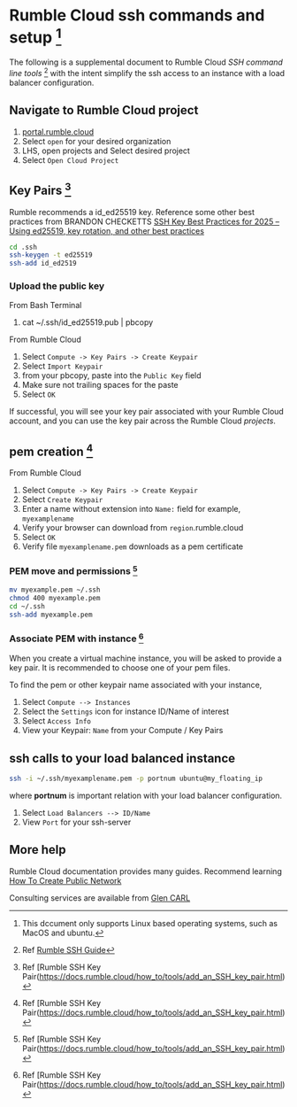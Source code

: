 # Rumble Cloud ssh commands and setup [^1]

The following is a supplemental document to Rumble Cloud
*SSH command line tools* [^2] with the intent simplify the
ssh access to an instance with a load balancer configuration.

## Navigate to Rumble Cloud project

1. [portal.rumble.cloud](https://portal.rumble.cloud)
2. Select `open` for your desired organization
3. LHS, open projects and Select desired project
4. Select `Open Cloud Project`

## Key Pairs [^3]

Rumble recommends a id_ed25519 key. Reference some other best practices
from BRANDON CHECKETTS
[SSH Key Best Practices for 2025 – Using ed25519, key rotation, and other best practices](https://www.brandonchecketts.com/archives/ssh-ed25519-key-best-practices-for-2025)

```bash
cd .ssh
ssh-keygen -t ed25519
ssh-add id_ed2519
```

### Upload the public key

From Bash Terminal

1. cat ~/.ssh/id_ed25519.pub | pbcopy

From Rumble Cloud

1. Select `Compute -> Key Pairs -> Create Keypair`
2. Select `Import Keypair`
3. from your pbcopy, paste into the `Public Key` field
4. Make sure not trailing spaces for the paste
5. Select `OK`

If successful, you will see your key pair associated with your
Rumble Cloud account, and you can use the key pair across the
Rumble Cloud *projects*.

## pem creation [^3]

From Rumble Cloud

1. Select `Compute -> Key Pairs -> Create Keypair`
2. Select `Create Keypair`
3. Enter a name without extension into `Name:` field
   for example, `myexamplename`
4. Verify your browser can download from `region`.rumble.cloud
5. Select `OK`
6. Verify file `myexamplename.pem` downloads as a pem certificate

### PEM move and permissions [^3]

```bash
mv myexample.pem ~/.ssh
chmod 400 myexample.pem
cd ~/.ssh
ssh-add myexample.pem
```

### Associate PEM with instance [^3]

When you create a virtual machine instance, you will be asked to provide a key pair.
It is recommended to choose one of your pem files.

To find the pem or other keypair name associated with your instance,

1. Select `Compute --> Instances`
2. Select the `Settings` icon for instance ID/Name of interest
3. Select `Access Info`
4. View your Keypair: `Name` from your Compute / Key Pairs

## ssh calls to your load balanced instance

```bash
ssh -i ~/.ssh/myexamplename.pem -p portnum ubuntu@my_floating_ip
```

where **portnum** is important relation with your load balancer configuration.

1. Select `Load Balancers --> ID/Name`
2. View `Port` for your ssh-server

## More help 

Rumble Cloud documentation provides many guides. Recommend learning
[How To Create Public Network](https://docs.rumble.cloud/how_to/compute/create_a_vm_on_a_public_network.html)

Consulting services are available from [Glen CARL](http://www.buonvia.com/mobile/BVabout/)

[^1]: This dccument only supports Linux based operating systems, such as MacOS and ubuntu.
[^2]: Ref [Rumble SSH Guide](https://docs.rumble.cloud/guides/tools/SSH.html)
[^3]: Ref [Rumble SSH Key Pair(https://docs.rumble.cloud/how_to/tools/add_an_SSH_key_pair.html)
